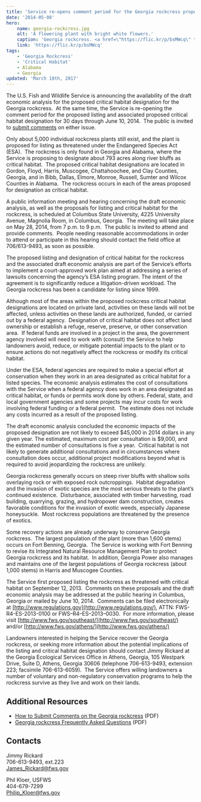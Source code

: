 ```yaml
---
title: 'Service re-opens comment period for the Georgia rockcress proposed listing and Critical Habitat and announces economic analysis'
date: '2014-05-08'
hero:
    name: georgia-rockcress.jpg
    alt: 'A flowering plant with bright white flowers.'
    caption: 'Georgia rockcress. <a href=\"https://flic.kr/p/bsMWcq\" target=\"_blank\">Photo</a> &copy; <a href=\"https://www.flickr.com/photos/alan_cressler/\" target=\"_blank\">Alan Cressler</a>; used with permission.'
    link: 'https://flic.kr/p/bsMWcq'
tags:
    - 'Georgia Rockcress'
    - 'Critical Habitat'
    - Alabama
    - Georgia
updated: 'March 18th, 2017'
---
```


The U.S. Fish and Wildlife Service is announcing the availability of the draft economic analysis for the proposed critical habitat designation for the Georgia rockcress.  At the same time, the Service is re-opening the comment period for the proposed listing and associated proposed critical habitat designation for 30 days through June 10, 2014.  The public is invited to [submit comments](http://www.fws.gov/southeast/news/2014/Comment_Instructions_GA_Rockcress.pdf) on either issue.

Only about 5,000 individual rockcress plants still exist, and the plant is proposed for listing as threatened under the Endangered Species Act (ESA).  The rockcress is only found in Georgia and Alabama, where the Service is proposing to designate about 793 acres along river bluffs as critical habitat.  The proposed critical habitat designations are located in Gordon, Floyd, Harris, Muscogee, Chattahoochee, and Clay Counties, Georgia, and in Bibb, Dallas, Elmore, Monroe, Russell, Sumter and Wilcox Counties in Alabama.  The rockcress occurs in each of the areas proposed for designation as critical habitat.

A public information meeting and hearing concerning the draft economic analysis, as well as the proposals for listing and critical habitat for the rockcress, is scheduled at Columbus State University, 4225 University Avenue, Magnolia Room, in Columbus, Georgia.  The meeting will take place on May 28, 2014, from 7 p.m. to 9 p.m.  The public is invited to attend and provide comments.  People needing reasonable accommodations in order to attend or participate in this hearing should contact the field office at 706/613-9493, as soon as possible.

The proposed listing and designation of critical habitat for the rockcress and the associated draft economic analysis are part of the Service’s efforts to implement a court-approved work plan aimed at addressing a series of lawsuits concerning the agency’s ESA listing program. The intent of the agreement is to significantly reduce a litigation-driven workload. The Georgia rockcress has been a candidate for listing since 1999.

Although most of the areas within the proposed rockcress critical habitat designations are located on private land, activities on these lands will not be affected, unless activities on these lands are authorized, funded, or carried out by a federal agency.  Designation of critical habitat does not affect land ownership or establish a refuge, reserve, preserve, or other conservation area.  If federal funds are involved in a project in the area, the government agency involved will need to work with (consult) the Service to help landowners avoid, reduce, or mitigate potential impacts to the plant or to ensure actions do not negatively affect the rockcress or modify its critical habitat.

Under the ESA, federal agencies are required to make a special effort at conservation when they work in an area designated as critical habitat for a listed species. The economic analysis estimates the cost of consultations with the Service when a federal agency does work in an area designated as critical habitat, or funds or permits work done by others. Federal, state, and local government agencies and some projects may incur costs for work involving federal funding or a federal permit.  The estimate does not include any costs incurred as a result of the proposed listing.

The draft economic analysis concluded the economic impacts of the proposed designation are not likely to exceed $45,000 in 2014 dollars in any given year. The estimated, maximum cost per consultation is $9,000, and the estimated number of consultations is five a year.  Critical habitat is not likely to generate additional consultations and in circumstances where consultation does occur, additional project modifications beyond what is required to avoid jeopardizing the rockcress are unlikely.

Georgia rockcress generally occurs on steep river bluffs with shallow soils overlaying rock or with exposed rock outcroppings.  Habitat degradation and the invasion of exotic species are the most serious threats to the plant’s continued existence.  Disturbance, associated with timber harvesting, road building, quarrying, grazing, and hydropower dam construction, creates favorable conditions for the invasion of exotic weeds, especially Japanese honeysuckle.  Most rockcress populations are threatened by the presence of exotics.

Some recovery actions are already underway to conserve Georgia rockcress.  The largest population of the plant (more than 1,600 stems) occurs on Fort Benning, Georgia.  The Service is working with Fort Benning to revise its Integrated Natural Resource Management Plan to protect Georgia rockcress and its habitat.  In addition, Georgia Power also manages and maintains one of the largest populations of Georgia rockcress (about 1,000 stems) in Harris and Muscogee Counties.

The Service first proposed listing the rockcress as threatened with critical habitat on September 12, 2013.  Comments on these proposals and the draft economic analysis may be addressed at the public hearing in Columbus, Georgia or mailed by June 10, 2014\.  Comments can be filed electronically at [http://www.regulations.gov](http://www.regulations.gov/), ATTN: FWS-R4-ES-2013-0100 or FWS–R4–ES–2013–0030.  For more information, please visit [http://www.fws.gov/southeast/](http://www.fws.gov/southeast/) and/or [http://www.fws.gov/athens/](http://www.fws.gov/athens/)

Landowners interested in helping the Service recover the Georgia rockcress, or seeking more information about the potential implications of the listing and critical habitat designation should contact Jimmy Rickard at the Georgia Ecological Services Office in Athens, Georgia, 105 Westpark Drive, Suite D, Athens, Georgia 30606 (telephone 706-613-9493, extension 223; facsimile 706-613-6059).  The Service offers willing landowners a number of voluntary and non-regulatory conservation programs to help the rockcress survive as they live and work on their lands.

## Additional Resources

- [How to Submit Comments on the Georgia rockcress](http://www.fws.gov/southeast/news/2014/Comment_Instructions_GA_Rockcress.pdf) (PDF)
- [Georgia rockcress Frequently Asked Questions](http://www.fws.gov/southeast/news/2014/GA_Rockcress_FAQ.pdf) (PDF)

## Contacts

Jimmy Rickard  
706-613-9493, ext.223  
[James_Rickard@fws.gov](mailto:James_Rickard@fws.gov)

Phil Kloer, USFWS  
404-679-7299  
[Philip_Kloer@fws.gov](mailto:Philip_Kloer@fws.gov)
